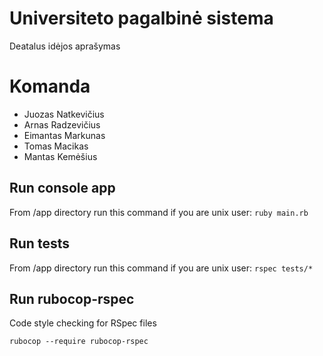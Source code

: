 # Universiteto pagalbinė sistema

Deatalus idėjos aprašymas

# Komanda

- Juozas Natkevičius
- Arnas Radzevičius
- Eimantas Markunas
- Tomas Macikas
- Mantas Kemėšius

## Run console app

From /app directory run this command if you are unix user:
```ruby main.rb```

## Run tests
From /app directory run this command if you are unix user:
```rspec tests/*```

## Run rubocop-rspec

Code style checking for RSpec files

```rubocop --require rubocop-rspec```
